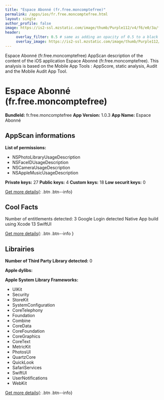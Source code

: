 ```yaml
---
title: "Espace Abonné (fr.free.moncomptefree)"
permalink: /apps/ios/fr.free.moncomptefree.html
layout: single
author_profile: false
image: https://is2-ssl.mzstatic.com/image/thumb/Purple112/v4/f6/e0/3a/f6e03add-af93-e029-26f1-ebb1393ace89/AppIcon-Production-0-1x_U007emarketing-0-6-0-85-220.png/512x512bb.jpg
header: 
     overlay_filter: 0.5 # same as adding an opacity of 0.5 to a black background
     overlay_image: https://is2-ssl.mzstatic.com/image/thumb/Purple112/v4/f6/e0/3a/f6e03add-af93-e029-26f1-ebb1393ace89/AppIcon-Production-0-1x_U007emarketing-0-6-0-85-220.png/512x512bb.jpg
---
```

Espace Abonné (fr.free.moncomptefree) AppScan description of the content of the iOS application Espace Abonné (fr.free.moncomptefree). This analysis is based on the Mobile App Tools : AppScore, static analysis, Audit and the Mobile Audit App Tool.

# Espace Abonné (fr.free.moncomptefree)

**BundleId:** fr.free.moncomptefree
**App Version:** 1.0.3
**App Name:** Espace Abonné


## AppScan informations 

**List of permissions:** 
- NSPhotoLibraryUsageDescription
- NSFaceIDUsageDescription
- NSCameraUsageDescription
- NSAppleMusicUsageDescription
  
  
**Private keys:** 27
**Public keys:** 4
**Custom keys:** 18
**Low securit keys:** 0
  
[Get more details](/pricing.html){: .btn .btn--info}

## Cool Facts

Number of entitlements detected: 3
Google Login detected
Native App
build using Xcode 13
SwiftUI
  
[Get more details](/pricing.html){: .btn .btn--info }

## Librairies 
**Number of Third Party Library detected:** 0


**Apple dylibs:**


**Apple System Library Frameworks:**
- UIKit
- Security
- StoreKit
- SystemConfiguration
- CoreTelephony
- Foundation
- Combine
- CoreData
- CoreFoundation
- CoreGraphics
- CoreText
- MetricKit
- PhotosUI
- QuartzCore
- QuickLook
- SafariServices
- SwiftUI
- UserNotifications
- WebKit


  
[Get more details](/pricing.html){: .btn .btn--info}

